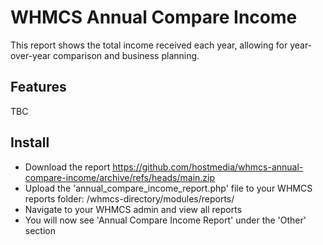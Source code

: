 # WHMCS Annual Compare Income
This report shows the total income received each year, allowing for year-over-year comparison and business planning.

## Features
TBC

## Install
- Download the report https://github.com/hostmedia/whmcs-annual-compare-income/archive/refs/heads/main.zip
- Upload the 'annual_compare_income_report.php' file to your WHMCS reports folder: /whmcs-directory/modules/reports/
- Navigate to your WHMCS admin and view all reports
- You will now see 'Annual Compare Income Report' under the 'Other' section
